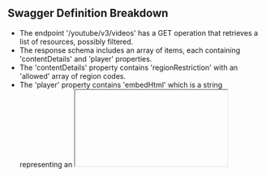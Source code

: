 ## Swagger Definition Breakdown
- The endpoint '/youtube/v3/videos' has a GET operation that retrieves a list of resources, possibly filtered.
- The response schema includes an array of items, each containing 'contentDetails' and 'player' properties.
- The 'contentDetails' property contains 'regionRestriction' with an 'allowed' array of region codes.
- The 'player' property contains 'embedHtml' which is a string representing an <iframe> tag.

## Invariant
The invariant is: return.player.embedHtml in return.contentDetails.regionRestriction.allowed[]
This invariant checks if the 'embedHtml' string in the 'player' property is a member of the 'allowed' array in the 'regionRestriction' of 'contentDetails'.

## Analysis
Based on the provided Swagger definition and the invariant, it is reasonable to assume that the 'embedHtml' string should be a member of the 'allowed' array. This makes sense in the context of restricting video playback based on region.

## Conclusion
Verdict: true-positive
Confidence: 0.9
